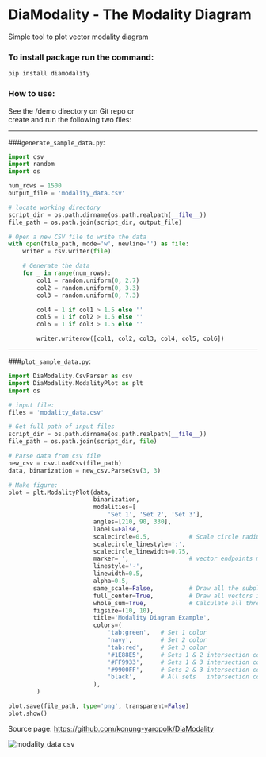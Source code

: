 # DiaModality - The Modality Diagram

Simple tool to plot vector modality diagram

### To install package run the command:
``pip install diamodality``


### How to use:
See the /demo directory on Git repo or  
create and run the following two files:

---
###``generate_sample_data.py``:
```python
import csv
import random
import os

num_rows = 1500
output_file = 'modality_data.csv'

# locate working directory
script_dir = os.path.dirname(os.path.realpath(__file__))
file_path = os.path.join(script_dir, output_file)

# Open a new CSV file to write the data
with open(file_path, mode='w', newline='') as file:
    writer = csv.writer(file)

    # Generate the data
    for _ in range(num_rows):
        col1 = random.uniform(0, 2.7)
        col2 = random.uniform(0, 3.3)
        col3 = random.uniform(0, 7.3)

        col4 = 1 if col1 > 1.5 else ''
        col5 = 1 if col2 > 1.5 else ''
        col6 = 1 if col3 > 1.5 else ''

        writer.writerow([col1, col2, col3, col4, col5, col6])

```


---
###``plot_sample_data.py``:
```python
import DiaModality.CsvParser as csv
import DiaModality.ModalityPlot as plt
import os

# input file:
files = 'modality_data.csv'

# Get full path of input files
script_dir = os.path.dirname(os.path.realpath(__file__))
file_path = os.path.join(script_dir, file)

# Parse data from csv file
new_csv = csv.LoadCsv(file_path)
data, binarization = new_csv.ParseCsv(3, 3)

# Make figure:
plot = plt.ModalityPlot(data,
                        binarization,
                        modalities=[
                            'Set 1', 'Set 2', 'Set 3'],
                        angles=[210, 90, 330],
                        labels=False,
                        scalecircle=0.5,           # Scale circle radius
                        scalecircle_linestyle=':',
                        scalecircle_linewidth=0.75,
                        marker='',                 # vector endpoints marker
                        linestyle='-',
                        linewidth=0.5,
                        alpha=0.5,
                        same_scale=False,          # Draw all the subplots in the same scale
                        full_center=True,          # Draw all vectors in the central subplot, else draw trimodal vectors only
                        whole_sum=True,            # Calculate all three modality vectors despite binarization
                        figsize=(10, 10),
                        title='Modality Diagram Example',
                        colors=(
                            'tab:green',   # Set 1 color
                            'navy',        # Set 2 color
                            'tab:red',     # Set 3 color
                            '#1E88E5',     # Sets 1 & 2 intersection color
                            '#FF9933',     # Sets 1 & 3 intersection color
                            '#9900FF',     # Sets 2 & 3 intersection color
                            'black',       # All sets   intersection color
                        ),      
        )

plot.save(file_path, type='png', transparent=False)
plot.show()
```

Source page: 
https://github.com/konung-yaropolk/DiaModality


![modality_data csv](https://github.com/user-attachments/assets/eb77b4d7-281f-45b0-a5ce-4c2442fc9a75)
